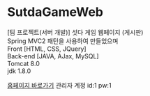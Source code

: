 # SutdaGameWeb
[팀 프로젝트(서버 개발)] 섯다 게임 웹페이지 (게시판)<br/>
Spring MVC2 패턴을 사용하여 만들었으며<br/>
Front    [HTML, CSS, JQuery]<br/>
Back-end [JAVA, AJax, MySQL]<br/>
Tomcat 8.0<br/>
jdk 1.8.0<br/>

<a href="http://sunx.cafe24.com/">홈페이지 바로가기</a> 관리자 계정 id:1 pw:1
